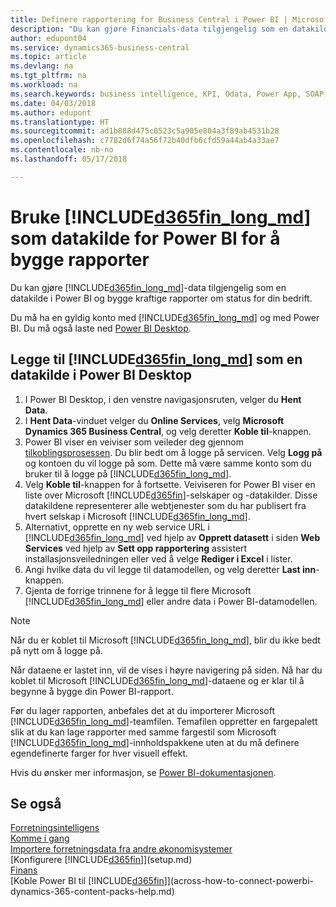 ```yaml
---
title: Definere rapportering for Business Central i Power BI | Microsoft-dokumentasjon
description: "Du kan gjøre Financials-data tilgjengelig som en datakilde i Power BI og bygge kraftige rapporter om status for din bedrift."
author: edupont04
ms.service: dynamics365-business-central
ms.topic: article
ms.devlang: na
ms.tgt_pltfrm: na
ms.workload: na
ms.search.keywords: business intelligence, KPI, Odata, Power App, SOAP, analysis
ms.date: 04/03/2018
ms.author: edupont
ms.translationtype: HT
ms.sourcegitcommit: ad1b888d475c0523c5a905e804a3f89ab4531b28
ms.openlocfilehash: c7782d6f74a56f72b40dfb6cfd59a44ab4a33ae7
ms.contentlocale: nb-no
ms.lasthandoff: 05/17/2018

---
```

# <a name="using-included365finlongmdincludesd365finlongmdmd-as-power-bi-data-source-for-building-reports"></a>Bruke [!INCLUDE[d365fin_long_md](includes/d365fin_long_md.md)] som datakilde for Power BI for å bygge rapporter
Du kan gjøre [!INCLUDE[d365fin_long_md](includes/d365fin_long_md.md)]-data tilgjengelig som en datakilde i Power BI og bygge kraftige rapporter om status for din bedrift.  

Du må ha en gyldig konto med [!INCLUDE[d365fin_long_md](includes/d365fin_long_md.md)] og med Power BI. Du må også laste ned [Power BI Desktop](https://powerbi.microsoft.com/en-us/desktop/).  

## <a name="to-add-included365finlongmdincludesd365finlongmdmd-as-a-data-source-in-power-bi-desktop"></a>Legge til [!INCLUDE[d365fin_long_md](includes/d365fin_long_md.md)] som en datakilde i Power BI Desktop
1. I Power BI Desktop, i den venstre navigasjonsruten, velger du **Hent Data**.
2. I **Hent Data**-vinduet velger du **Online Services**, velg **Microsoft Dynamics 365 Business Central**, og velg deretter **Koble til**-knappen.
3. Power BI viser en veiviser som veileder deg gjennom [tilkoblingsprosessen](across-how-to-connect-powerbi-dynamics-365-content-packs-help.md). Du blir bedt om å logge på servicen. Velg **Logg på** og kontoen du vil logge på som. Dette må være samme konto som du bruker til å logge på [!INCLUDE[d365fin_long_md](includes/d365fin_long_md.md)].
4. Velg **Koble til**-knappen for å fortsette. Veiviseren for Power BI viser en liste over Microsoft [!INCLUDE[d365fin](includes/d365fin_md.md)]-selskaper og -datakilder. Disse datakildene representerer alle webtjenester som du har publisert fra hvert selskap i Microsoft [!INCLUDE[d365fin_long_md](includes/d365fin_long_md.md)].
5. Alternativt, opprette en ny web service URL i [!INCLUDE[d365fin_long_md](includes/d365fin_long_md.md)] ved hjelp av **Opprett datasett** i siden **Web Services** ved hjelp av **Sett opp rapportering** assistert installasjonsveiledningen eller ved å velge **Rediger i Excel** i lister.
6. Angi hvilke data du vil legge til datamodellen, og velg deretter **Last inn**-knappen.
7. Gjenta de forrige trinnene for å legge til flere Microsoft [!INCLUDE[d365fin_long_md](includes/d365fin_long_md.md)] eller andre data i Power BI-datamodellen.

> [!NOTE]  
> Når du er koblet til Microsoft [!INCLUDE[d365fin_long_md](includes/d365fin_long_md.md)], blir du ikke bedt på nytt om å logge på.

Når dataene er lastet inn, vil de vises i høyre navigering på siden. Nå har du koblet til Microsoft [!INCLUDE[d365fin_long_md](includes/d365fin_long_md.md)]-dataene og er klar til å begynne å bygge din Power BI-rapport. 

Før du lager rapporten, anbefales det at du importerer Microsoft [!INCLUDE[d365fin_long_md](includes/d365fin_long_md.md)]-teamfilen.  Temafilen oppretter en fargepalett slik at du kan lage rapporter med samme fargestil som Microsoft [!INCLUDE[d365fin_long_md](includes/d365fin_long_md.md)]-innholdspakkene uten at du må definere egendefinerte farger for hver visuell effekt.

Hvis du ønsker mer informasjon, se [Power BI-dokumentasjonen](https://powerbi.microsoft.com/documentation/powerbi-landing-page/).

## <a name="see-also"></a>Se også
[Forretningsintelligens](bi.md)  
[Komme i gang](product-get-started.md)  
[Importere forretningsdata fra andre økonomisystemer](across-import-data-configuration-packages.md)  
[Konfigurere [!INCLUDE[d365fin](includes/d365fin_md.md)]](setup.md)   
[Finans](finance.md)  
[Koble Power BI til [!INCLUDE[d365fin](includes/d365fin_md.md)]](across-how-to-connect-powerbi-dynamics-365-content-packs-help.md)  

